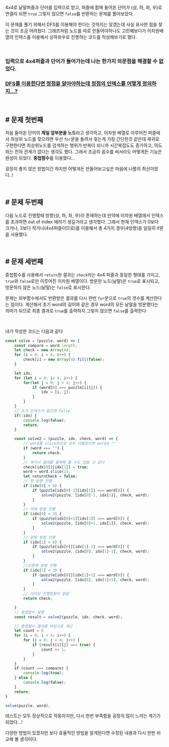 4x4로 낱말퍼즐과 단어를 입력으로 받고, 퍼즐에 함께 들어온 단어가 (상, 하, 좌, 우)로 연결리 되면 `true` 그렇지 않으면 `false`를 반환하는 문제를 풀어보았다  

이 문제를 풀기 위해서 DFS를 이용해야 한다는 것까지는 알겠는데 사실 유사한 점을 찾는 것이 조금 어려웠다. 그래프처럼 노드를 따로 만들어야하나도 고민해보다가 이차원배열의 인덱스를 이용해서 상하좌우로 진행하는 코드를 작성해보기로 했다. 

<br>

### 입력으로 4x4퍼즐과 단어가 들어가는데 나는 한가지 의문점을 해결할 수 없었다.

### <u>DFS를 이용한다면 정점을 알아야하는데 정점의 인덱스를 어떻게 정의하지...?</u>

<br>

## \# 문제 첫번째

처음 들어온 단어의 **제일 앞부분을 노드**라고 생각하고, 이차원 배열로 이루어진 퍼즐에서 최상위 노드를 찾으려면 우선 `for`문을 돌려서 찾는게 가장 간단한것 같은데 재귀로 구현한다면 최상위노드를 검색하는 행위가 반복이 되니까 시간복잡도도 증가하고, 의도와는 전혀 관계가 없다는 생각도 했다. 그래서 조금의 꼼수를 써서라도 어떻게든 기능은 완성이 되었다. **중첩함수**를 이용했다...

굉장히 좋지 않은 방법이긴 하지만 어떻게든 만들어보고싶은 마음에 나름의 최선이었다..!

<br>

## \# 문제 두번째

다음 노드로 진행할때 방향(상, 하, 좌, 우)이 존재하는데 만약에 이차원 배열에서 인덱스를 초과하면 out of index 에러가 생길거라고 생각했다. 그래서 현재 인덱스가 0보다 크거나, 3보다 작거나(4x4퍼즐이므로)를 이용해서 총 4가지 경우(4방향)을 일일히 if문을 사용했다.

<br>

## \# 문제 세번째
중첩함수를 사용해서 `return`한 결과는 `check`라는 4x4 퍼즐과 동일한 형태를 가지고, `true`와 `false`로만 이루어진 이차원 배열이다. 방문한 노드(낱말)은 `true`로 표시되고, 방문하지 않은 노드(낱말)는 `false`로 표시한다.

문제는 외부함수에서도 반환받은 결과를 다시 한번 `for`문으로 `true`의 갯수를 계산한다는 점이다. 계산해서 초기 word의 길이와 같은 경우 word의 모든 낱말을 방문했다는 의미가 되므로 최종 결과로 `true`를 출력하지 그렇지 않으면 `false`를 출력한다

<br>

내가 작성한 코드는 다음과 같다

```javascript
const solve = (puzzle, word) => {
    const compare = word.length;
    let check = new Array(4);
    for (i = 0; i < 4; i++) {
        check[i] = new Array(4).fill(false);
    }

    let idx;
    for (let i = 0; i< 4; i++) {
        for(let j = 0; j < 4; j++) {
            if (word[0] === puzzle[i][j]) {
                idx = [i, j];
            }
        }
    }
    // 초기 인덱스가 없으면 false
    if(!idx) {
        console.log(false);
        return;
    }

    const solve2 = (puzzle, idx, check, word) => {
        // word를 slice하므로 모두 다돌았으면 word는 ""
        if (word === "") {
            return check;
        }
        // 여기서 결과를 출력해 줄 수도 있을 것 같다
        check[idx[0]][idx[1]] = true;
        word = word.slice(1); 
        let returnCheck = false; 
        // 윗 방향 진행
        if (idx[0] > 0) {
            if (puzzle[idx[0]-1][idx[1]] === word[0]) {
                solve2(puzzle, [idx[0]-1, idx[1]], check, word);
            }
        } 
        // 아래 방향 진행
        if (idx[0] < 3) {
            if (puzzle[idx[0]+1][idx[1]] === word[0]) {
                solve2(puzzle, [idx[0]+1, idx[1]], check, word);
            }
        } 
        // 왼쪽 방향 진행
        if (idx[1] > 0) {
            if (puzzle[idx[0]][idx[1]-1] === word[0]) {
                solve2(puzzle, [idx[0], idx[1]-1], check, word);
            }
        } 
        //오른쪽 방향 진행
        if (idx[1] < 3) {
            if (puzzle[idx[0]][idx[1]+1] === word[0]) {
                solve2(puzzle, [idx[0], idx[1]+1], check, word);
            }
        } 
        // 더이상 진행방향이 없음
        return check;

    }
    // 중첩함수 실행 
    const result = solve2(puzzle, idx, check, word);

    // 중첩함수 결과를 바탕으로 계산
    let count = 0
    for (i = 0; i < 4; i++) {
        for (j = 0; j < 4; j++) {
            if (result[i][j] === true) {
                count += 1;
            }
        }
    }
    if (count === compare) {
        console.log(true);
    } else {
        console.log(false);
    }
    return;
}

solve(puzzle, word);
```
테스트는 모두 정상적으로 작동하지만, 
다시 한번 부족함을 굉장히 많이 느끼는 계기가 되었다...!

다양한 방법이 있겠지만 보다 효율적인 방법을 알게된다면 수정된 내용과 다시 한번 비교해 볼 생각이다.